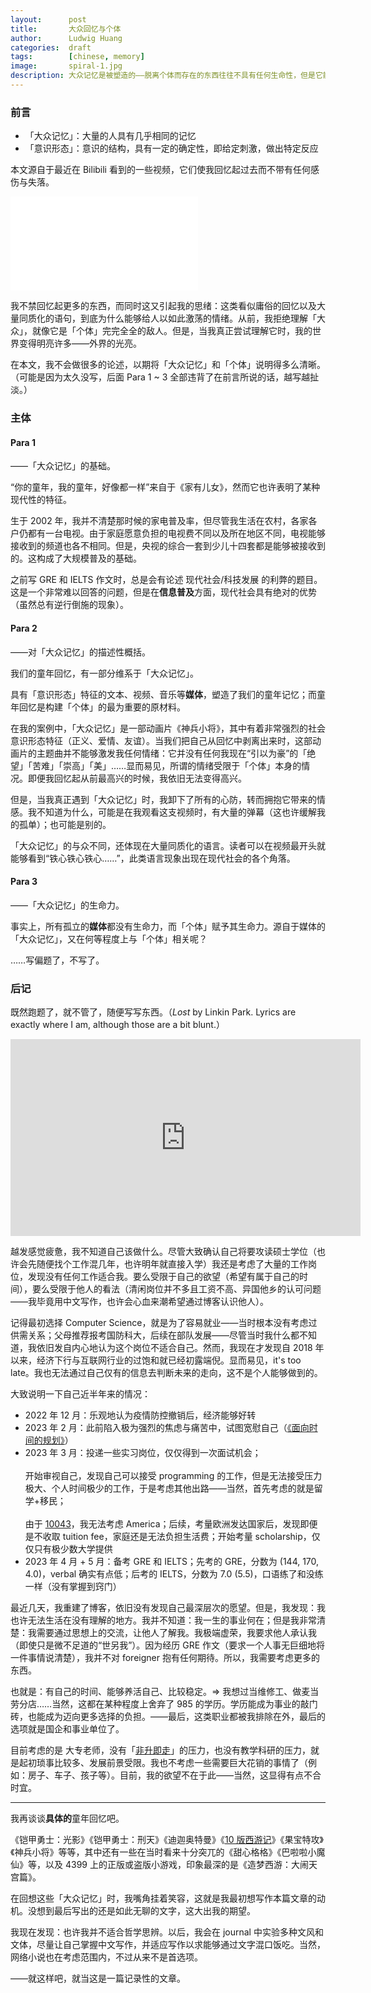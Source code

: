 ```yaml
---
layout:      post
title:       大众回忆与个体
author:      Ludwig Huang
categories:  draft
tags:        [chinese, memory]
image:       spiral-1.jpg
description: 大众记忆是被塑造的——脱离个体而存在的东西往往不具有任何生命性，但是它能够非常迅速而激烈地激起个体的情感。
---
```


### 前言

* 「大众记忆」：大量的人具有几乎相同的记忆
* 「意识形态」：意识的结构，具有一定的确定性，即给定刺激，做出特定反应

本文源自于最近在 Bilibili 看到的一些视频，它们使我回忆起过去而不带有任何感伤与失落。

<div class="videoWrapper">
<iframe src="//player.bilibili.com/player.html?aid=45145524&bvid=BV1Tb411B7ha&cid=79050739&page=1" scrolling="no" border="0" frameborder="no" framespacing="0" allowfullscreen="true"> </iframe>
</div>

我不禁回忆起更多的东西，而同时这又引起我的思绪：这类看似庸俗的回忆以及大量同质化的语句，到底为什么能够给人以如此激荡的情绪。从前，我拒绝理解「大众」，就像它是「个体」完完全全的敌人。但是，当我真正尝试理解它时，我的世界变得明亮许多——外界的光亮。

在本文，我不会做很多的论述，以期将「大众记忆」和「个体」说明得多么清晰。（可能是因为太久没写，后面 Para 1 ~ 3 全部违背了在前言所说的话，越写越扯淡。）

### 主体

#### Para 1

——「大众记忆」的基础。

“你的童年，我的童年，好像都一样”来自于《家有儿女》，然而它也许表明了某种现代性的特征。

生于 2002 年，我并不清楚那时候的家电普及率，但尽管我生活在农村，各家各户仍都有一台电视。由于家庭愿意负担的电视费不同以及所在地区不同，电视能够接收到的频道也各不相同。但是，央视的综合一套到少儿十四套都是能够被接收到的。这构成了大规模普及的基础。

之前写 GRE 和 IELTS 作文时，总是会有论述 现代社会/科技发展 的利弊的题目。这是一个非常难以回答的问题，但是在**信息普及**方面，现代社会具有绝对的优势（虽然总有逆行倒施的现象）。

#### Para 2

——对「大众记忆」的描述性概括。

我们的童年回忆，有一部分维系于「大众记忆」。

具有「意识形态」特征的文本、视频、音乐等**媒体**，塑造了我们的童年记忆；而童年回忆是构建「个体」的最为重要的原材料。

在我的案例中，「大众记忆」是一部动画片《神兵小将》，其中有着非常强烈的社会意识形态特征（正义、爱情、友谊）。当我们把自己从回忆中剥离出来时，这部动画片的主题曲并不能够激发我任何情绪：它并没有任何我现在“引以为豪”的「绝望」「苦难」「崇高」「美」……显而易见，所谓的情绪受限于「个体」本身的情况。即便我回忆起从前最高兴的时候，我依旧无法变得高兴。

但是，当我真正遇到「大众记忆」时，我卸下了所有的心防，转而拥抱它带来的情感。我不知道为什么，可能是在我观看这支视频时，有大量的弹幕（这也许缓解我的孤单）；也可能是别的。

「大众记忆」的与众不同，还体现在大量同质化的语言。读者可以在视频最开头就能够看到“铁心铁心铁心……”，此类语言现象出现在现代社会的各个角落。

#### Para 3

——「大众记忆」的生命力。

事实上，所有孤立的**媒体**都没有生命力，而「个体」赋予其生命力。源自于媒体的「大众记忆」，又在何等程度上与「个体」相关呢？

……写偏题了，不写了。

### 后记

既然跑题了，就不管了，随便写写东西。（*Lost* by Linkin Park. Lyrics are exactly where I am, although those are a bit blunt.）

<div class="videoWrapper">
<iframe width="560" height="315" src="https://www.youtube-nocookie.com/embed/7NK_JOkuSVY" title="YouTube video player" frameborder="0" allow="accelerometer; autoplay; clipboard-write; encrypted-media; gyroscope; picture-in-picture; web-share" allowfullscreen></iframe>
</div>

越发感觉疲惫，我不知道自己该做什么。尽管大致确认自己将要攻读硕士学位（也许会先随便找个工作混几年，也许明年就直接入学）我还是考虑了大量的工作岗位，发现没有任何工作适合我。要么受限于自己的欲望（希望有属于自己的时间），要么受限于他人的看法（清闲岗位并不多且工资不高、异国他乡的认可问题——我毕竟用中文写作，也许会心血来潮希望通过博客认识他人）。

记得最初选择 Computer Science，就是为了容易就业——当时根本没有考虑过供需关系；父母推荐报考国防科大，后续在部队发展——尽管当时我什么都不知道，我依旧发自内心地认为这个岗位不适合自己。然而，我现在才发现自 2018 年以来，经济下行与互联网行业的过饱和就已经初露端倪。显而易见，it's too late。我也无法通过自己仅有的信息去判断未来的走向，这不是个人能够做到的。

大致说明一下自己近半年来的情况：

* 2022 年 12 月：乐观地认为疫情防控撤销后，经济能够好转
* 2023 年 2 月：此前陷入极为强烈的焦虑与痛苦中，试图宽慰自己（[《面向时间的规划》](https://xn--29s704loyd.com/old/2023/02/16/Essay-83/)）
* 2023 年 3 月：投递一些实习岗位，仅仅得到一次面试机会；<br><br>开始审视自己，发现自己可以接受 programming 的工作，但是无法接受压力极大、个人时间极少的工作，于是考虑其他出路——当然，首先考虑的就是留学+移民；<br><br>由于 [10043](https://zh.wikipedia.org/wiki/%E7%AC%AC10043%E5%8F%B7%E6%80%BB%E7%BB%9F%E5%85%AC%E5%91%8A)，我无法考虑 America；后续，考量欧洲发达国家后，发现即便是不收取 tuition fee，家庭还是无法负担生活费；开始考量 scholarship，仅仅只有极少数大学提供
* 2023 年 4 月 + 5 月：备考 GRE 和 IELTS；先考的 GRE，分数为 (144, 170, 4.0)，verbal 确实有点低；后考的 IELTS，分数为 7.0 (5.5)，口语练了和没练一样（没有掌握到窍门）

最近几天，我重建了博客，依旧没有发现自己最深层次的愿望。但是，我发现：我也许无法生活在没有理解的地方。我并不知道：我一生的事业何在；但是我非常清楚：我需要通过思想上的交流，让他人了解我。我极端虚荣，我要求他人承认我（即使只是微不足道的“世另我”）。因为经历 GRE 作文（要求一个人事无巨细地将一件事情说清楚），我并不对 foreigner 抱有任何期待。所以，我需要考虑更多的东西。

也就是：有自己的时间、能够养活自己、比较稳定。=> 我想过当维修工、做麦当劳分店……当然，这都在某种程度上舍弃了 985 的学历。学历能成为事业的敲门砖，也能成为迈向更多选择的负担。——最后，这类职业都被我排除在外，最后的选项就是国企和事业单位了。

目前考虑的是 大专老师，没有「[非升即走](https://zhuanlan.zhihu.com/p/379187064)」的压力，也没有教学科研的压力，就是起初琐事比较多、发展前景受限。我也不考虑一些需要巨大花销的事情了（例如：房子、车子、孩子等）。目前，我的欲望不在于此——当然，这显得有点不合时宜。

----

我再谈谈**具体的**童年回忆吧。

《铠甲勇士：光影》《铠甲勇士：刑天》《迪迦奥特曼》《[10 版西游记](https://baike.baidu.com/item/%E8%A5%BF%E6%B8%B8%E8%AE%B0/4847850)》《果宝特攻》《神兵小将》等等，其中还有一些在当时看来十分突兀的《甜心格格》《巴啦啦小魔仙》等，以及 4399 上的正版或盗版小游戏，印象最深的是《造梦西游：大闹天宫篇》。

在回想这些「大众记忆」时，我嘴角挂着笑容，这就是我最初想写作本篇文章的动机。没想到最后写出的还是如此无聊的文字，这大出我的期望。

我现在发现：也许我并不适合哲学思辨。以后，我会在 journal 中实验多种文风和文体，尽量让自己掌握中文写作，并适应写作以求能够通过文字混口饭吃。当然，网络小说也在考虑范围内，不过从来不是首选项。

——就这样吧，就当这是一篇记录性的文章。
